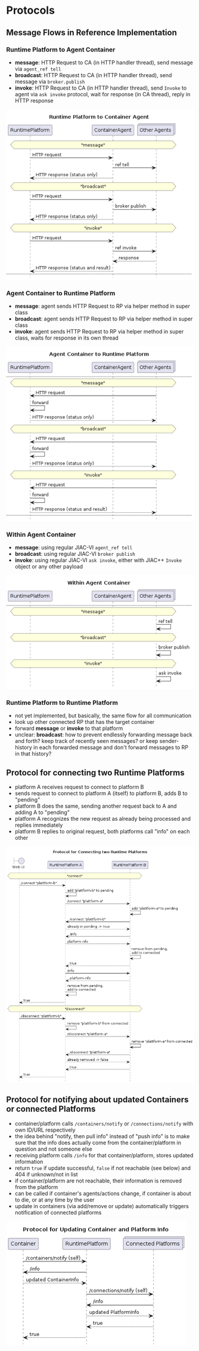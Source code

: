 # Protocols

## Message Flows in Reference Implementation

### Runtime Platform to Agent Container

* **message**: HTTP Request to CA (in HTTP handler thread), send message via `agent_ref tell`
* **broadcast**: HTTP Request to CA (in HTTP handler thread), send message via `broker.publish`
* **invoke**: HTTP Request to CA (in HTTP handler thread), send `Invoke` to agent via `ask invoke` protocol, wait for response (in CA thread), reply in HTTP response

![RP-CA Interactions](img/messages-rp-ca.png)

### Agent Container to Runtime Platform

* **message**: agent sends HTTP Request to RP via helper method in super class
* **broadcast**: agent sends HTTP Request to RP via helper method in super class
* **invoke**: agent sends HTTP Request to RP via helper method in super class, waits for response in its own thread

![CA-RP Interactions](img/messages-ca-rp.png)

### Within Agent Container

* **message**: using regular JIAC-VI `agent_ref tell`
* **broadcast**: using regular JIAC-VI `broker publish`
* **invoke**: using regular JIAC-VI `ask invoke`, either with JIAC++ `Invoke` object or any other payload

![Internal Interactions](img/messages-internal.png)

### Runtime Platform to Runtime Platform 

* not yet implemented, but basically, the same flow for all communication
* look up other connected RP that has the target container
* forward **message** or **invoke** to that platform
* unclear: **broadcast**: how to prevent endlessly forwarding message back and forth? keep track of recently seen messages? or keep sender-history in each forwarded message and don't forward messages to RP in that history?

## Protocol for connecting two Runtime Platforms

* platform A receives request to connect to platform B
* sends request to connect to platform A (itself) to platform B, adds B to "pending"
* platform B does the same, sending another request back to A and adding A to "pending"
* platform A recognizes the new request as already being processed and replies immediately
* platform B replies to original request, both platforms call "info" on each other

![Platform Connection Protocol](img/connect-platform.png)

## Protocol for notifying about updated Containers or connected Platforms

* container/platform calls `/containers/notify` or `/connections/notify` with own ID/URL respectively
* the idea behind "notify, then pull info" instead of "push info" is to make sure that the info does actually come from the container/platform in question and not someone else
* receiving platform calls `/info` for that container/platform, stores updated information
* return `true` if update successful, `false` if not reachable (see below) and 404 if unknown/not in list
* if container/platform are not reachable, their information is removed from the platform
* can be called if container's agents/actions change, if container is about to die, or at any time by the user
* update in containers (via add/remove or update) automatically triggers notification of connected platforms

![Notify/Update Protocol](img/notify-update.png)
